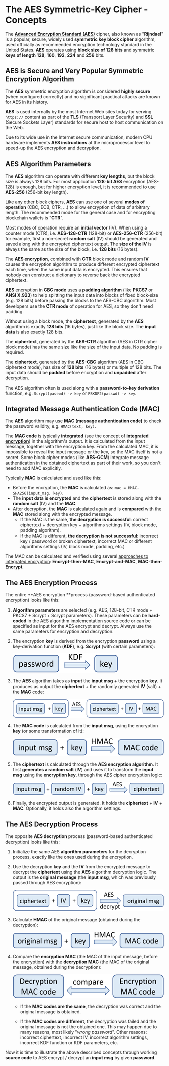# The AES Symmetric-Key Cipher - Concepts

The [**Advanced Encryption Standard \(AES\)**](https://en.wikipedia.org/wiki/Advanced_Encryption_Standard) cipher, also known as "**Rijndael**" is a popular, secure, widely used **symmetric key block cipher** algorithm, used officially as recommended encryption technology standard in the United States. **AES** operates using **block size of 128 bits** and symmetric **keys of length** **128**, **160**, **192**, **224** and **256** bits.

## AES is Secure and Very Popular Symmetric Encryption Algorithm

The **AES** symmetric encryption algorithm is considered **highly secure** \(when configured correctly\) and no significant practical attacks are known for AES in its history.

**AES** is used internally by the most Internet Web sites today for serving `https://` content as part of the **TLS** \(Transport Layer Security\) and **SSL** \(Secure Sockets Layer\) standards for secure host to host communication on the Web.

Due to its wide use in the Internet secure communication, modern CPU hardware implements **AES instructions** at the microprocessor level to speed-up the AES encryption and decryption.

## AES Algorithm Parameters

The **AES** algorithm can operate with different **key lengths**, but the block size is always 128 bits. For most application **128-bit AES** encryption \(AES-128\) is enough, but for higher encryption level, it is recommended to use **AES-256** \(256-bit key length\).

Like any other block ciphers, **AES** can use one of several **modes of operation** \(CBC, ECB, CTR, …\) to allow encryption of data of arbitrary length. The recommended mode for the general case and for encrypting blockchain wallets is "**CTR**".

Most modes of operation require an **initial vector** \(IV\). When using a counter mode \(CTR\), i.e. **AES-128-CTR** \(128-bit\) or **AES-256-CTR** \(256-bit\) for example, first a non-secret **random salt** \(IV\) should be generated and saved along with the encrypted ciphertext output. The **size of the IV** is always the same as the size of the block, i.e. **128 bits** \(16 bytes\).

The **AES encryption**, combined with **CTR** block mode and random **IV** causes the encryption algorithm to produce different encrypted ciphertext each time, when the same input data is encrypted. This ensures that nobody can construct a dictionary to reverse back the encrypted ciphertext.

**AES** encryption in **CBC mode** uses a **padding algorithm** \(like **PKCS7** or **ANSI X.923**\) to help splitting the input data into blocks of fixed block-size \(e.g. 128 bits\) before passing the blocks to the AES-CBC algorithm. Most developers use the **CTR mode** of operation for AES, so they don't need padding.

Without using a block mode, the **ciphertext**, generated by the **AES** algorithm is exactly **128 bits** \(16 bytes\), just like the block size. The **input data** is also exactly 128 bits.

The **ciphertext**, generated by the **AES-CTR** algorithm \(AES in CTR cipher block mode\) has the same size like the size of the input data. No padding is required.

The **ciphertext**, generated by the **AES-CBC** algorithm \(AES in CBC ciphertext mode\), has size of **128 bits** \(16 bytes\) or multiple of 128 bits. The input data should be **padded** before encryption and **unpadded** after decryption.

The AES algorithm often is used along with a **password-to-key derivation** function, e.g. `Scrypt(passwd) -> key` or `PBKDF2(passwd) -> key`.

## Integrated Message Authentication Code \(MAC\)

The **AES** algorithm may use **MAC \(message authentication code\)** to check the password validity, e.g. `HMAC(text, key)`.

The **MAC code** is typically **integrated** \(see the concept of [**integrated encryption**](https://en.wikipedia.org/wiki/Authenticated_encryption#Approaches_to_authenticated_encryption)\) in the algorithm's output. It is calculated from the input message, together with the encryption key. From the calculated MAC, it is impossible to reveal the input message or the key, so the MAC itself is not a secret. Some block cipher modes \(like **AES-GCM**\) integrate message authentication in the obtained ciphertext as part of their work, so you don't need to add MAC explicitly.

Typically **MAC** is calculated and used like this:

* Before the encryption, the **MAC** is calculated as: `mac = HMAC-SHA256(input_msg, key)`.
* The **input data is encrypted** and the **ciphertext** is stored along with the **random salt** \(IV\) and the **MAC**.
* After decryption, the **MAC** is calculated again and is **compared** with the **MAC** stored along with the encrypted message.
  * If the MAC is the same, **the decryption is successful**: correct ciphertext + decryption key + algorithms settings \(IV, block mode, padding algorithm\).
  * If the MAC is different, **the decryption is not successful**: incorrect key / password or broken ciphertext, incorrect MAC or different algorithms settings \(IV, block mode, padding, etc.\)

The MAC can be calculated and verified using several [approaches to integrated encryption](https://en.wikipedia.org/wiki/Authenticated_encryption#Approaches_to_authenticated_encryption): **Encrypt-then-MAC**, **Encrypt-and-MAC**, **MAC-then-Encrypt**.

## The AES Encryption Process

The entire **AES encryption **process \(password-based authenticated encryption\) looks like this:

1. **Algorithm parameters** are selected \(e.g. AES, 128-bit, CTR mode + PKCS7 + Scrypt + Scrypt parameters\). These parameters can be **hard-coded** in the AES algorithm implementation source code or can be specified as input for the AES encrypt and decrypt. Always use the same parameters for encryption and decryption.

2. The encryption **key** is derived from the encryption **password** using a key-derivation function \(**KDF**\), e.g. **Scrypt** \(with certain parameters\):

   ![](/assets/password-kdf-key.png)

3. The **AES** algorithm takes as **input** the **input msg** + the encryption **key**. It produces as output the **ciphertext** + the randomly generated **IV** \(salt\) + the **MAC** code:

   ![](/assets/AES-input-output.png)

4. The **MAC code** is calculated from the **input msg**, using the encryption **key** \(or some transformation of it\):

   ![](/assets/HMAC-calculation-AES.png)

5. The **ciphertext** is calculated through the **AES encryption algorithm**. It first **generates a random salt** \(**IV**\) and uses it to transform the **input msg** using the **encryption key**, through the AES cipher encryption logic:

   ![](/assets/AES-encryption-process.png)

6. Finally, the encrypted output is generated. It holds the **ciphertext** + **IV** + **MAC**. Optionally, it holds also the algorithm settings.

## The AES Decryption Process

The opposite **AES decryption** process \(password-based authenticated decryption\) looks like this:

1. Initialize the same AES **algorithm parameters** for the decryption process, exactly like the ones used during the encryption.

2. Use the decryption **key** and the **IV** from the encrypted message to decrypt the **ciphertext** using the **AES** algorithm decryption logic. The output is the **original message** \(the **input msg**, which was previously passed through AES encryption\):

   ![](/assets/AES-decrypt-msg.png)

3. Calculate **HMAC** of the original message \(obtained during the decryption\):

   ![](/assets/HMAC-original-msg.png)

4. Compare the **encryption MAC** \(the MAC of the input message, before the encryption\) with the **decryption MAC** \(the MAC of the original message, obtained during the decryption\):

   ![](/assets/Compare-encryption-decryption-MAC.png)

   * If the **MAC codes are the same**, the decryption was correct and the original message is obtained.

   * If the **MAC codes are different**, the decryption was failed and the original message is not the obtained one. This may happen due to many reasons, most likely "_wrong password_". Other reasons: incorrect ciphertext, incorrect IV, incorrect algorithm settings, incorrect KDF function or KDF parameters, etc.

Now it is time to illustrate the above described concepts through working **source code** to AES encrypt / decrypt an **input msg** by given **password**.
